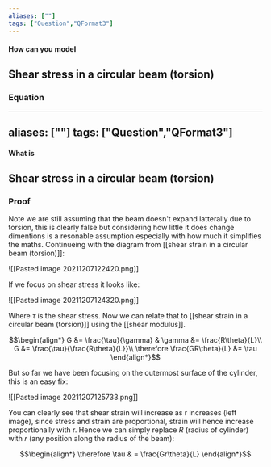 ```yaml
---
aliases: [""]
tags: ["Question","QFormat3"]
---
```


#### How can you model
## Shear stress in a circular beam (torsion)
### Equation
---
aliases: [""]
tags: ["Question","QFormat3"]
---

#### What is
## Shear stress in a circular beam (torsion)


### Proof
Note we are still assuming that the beam doesn't expand latterally due to torsion, this is clearly false but considering how little it does change dimentions is a resonable assumption especially with how much it simplifies the maths.
Continueing with the diagram from [[shear strain in a circular beam (torsion)]]:

![[Pasted image 20211207122420.png]]

If we focus on shear stress it looks like:

![[Pasted image 20211207124320.png]]

Where $\tau$ is the shear stress. Now we can relate that to [[shear strain in a circular beam (torsion)]] using the [[shear modulus]].

$$\begin{align*}
G &= \frac{\tau}{\gamma}  & \gamma &= \frac{R\theta}{L}\\
G &= \frac{\tau}{\frac{R\theta}{L}}\\
\therefore \frac{GR\theta}{L} &= \tau
\end{align*}$$

But so far we have been focusing on the outermost surface of the cylinder, this is an easy fix:

![[Pasted image 20211207125733.png]]

You can clearly see that shear strain will increase as r increases (left image), since stress and strain are proportional, strain will hence increase proportionally with r.
Hence we can simply replace $R$ (radius of cylinder) with $r$ (any position along the radius of the beam):

$$\begin{align*}
 \therefore \tau & = \frac{Gr\theta}{L}
\end{align*}$$